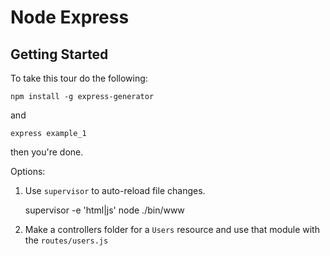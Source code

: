 # Node Express
## Getting Started


To take this tour do the following:

```
npm install -g express-generator
```

and

```
express example_1
```

then you're done.

Options:

1. Use `supervisor` to auto-reload file changes.

    supervisor -e 'html|js' node ./bin/www

2. Make a controllers folder for a `Users` resource and use that module with the `routes/users.js`
